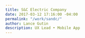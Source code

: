 ```yaml
---
title: S&C Electric Company
date: 2017-03-12 17:16:00 -04:00
permalink: "/work/sandc/"
author: Lance Gutin
description: UX Lead • Mobile App
---
```


